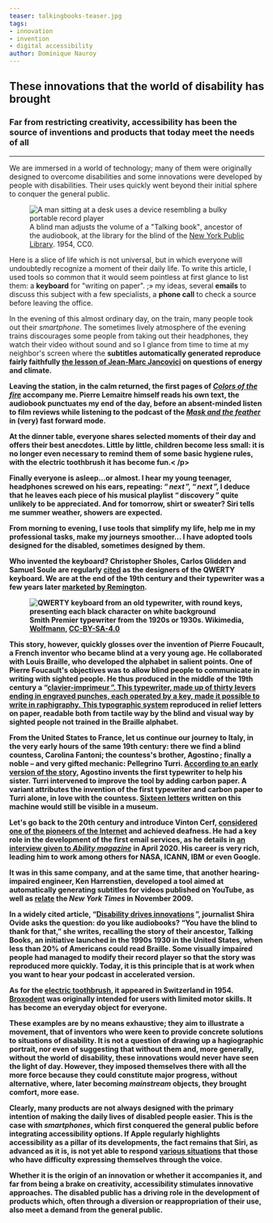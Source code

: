 ```yaml
---
teaser: talkingbooks-teaser.jpg
tags:
- innovation
- invention
- digital accessibility
author: Dominique Nauroy
---
```

<h2>These innovations that the world of disability has brought</h2>
<h3>Far from restricting creativity, accessibility has been the source of inventions and products that today meet the needs of all</h3>
<hr>
<div class="intro">
    <p>We are immersed in a world of technology; many of them were originally designed to overcome disabilities and some innovations were developed by people with disabilities. Their uses quickly went beyond their initial sphere to conquer the general public.</p>
</div>
<figure role="group" aria-label="A blind man adjusts the volume of a Talking book, ancestor of the audiobook, at the library for the blind of the New York Public Library. 1954, CC0." class="pic">
    <img src="../../../../content/fr/news/img/talkingbooks.jpg" alt="A man sitting at a desk uses a device resembling a bulky portable record player" >
    <figcaption>A blind man adjusts the volume of a <span lang="en">"Talking book"</span>, ancestor of the audiobook, at the library for the blind of the <a lang="en" href= "https://digitalcollections.nypl.org/items/510d47df-e34d-a3d9-e040-e00a18064a99">New York Public Library</a>. 1954, CC0.</figcaption>
</figure>
<p>Here is a slice of life which is not universal, but in which everyone will undoubtedly recognize a moment of their daily life. To write this article, I used tools so common that it would seem pointless at first glance to list them: a <strong>keyboard</strong> for "writing on paper". ;» my ideas, several <strong>emails</strong> to discuss this subject with a few specialists, a <strong>phone call</strong> to check a source before leaving the office.</p>
<p>In the evening of this almost ordinary day, on the train, many people took out their <i lang="en">smartphone</i>. The sometimes lively atmosphere of the evening trains discourages some people from taking out their headphones, they watch their video without sound and so I glance from time to time at my neighbor's screen where the <strong>subtitles</ strong> automatically generated reproduce fairly faithfully <a href="https://www.youtube.com/watch?v=FMGb4Wb0gO0">the lesson of Jean-Marc Jancovici</a> on questions of energy and climate.</p>
<p>Leaving the station, in the calm returned, the first pages of <cite><a href="https://www.audible.fr/pd/Couleurs-de-lfeu-Livre-Audio/B078GR1M1M"> Colors of the fire</a></cite> accompany me. Pierre Lemaitre himself reads his own text, the <strong>audiobook</strong> punctuates my end of the day, before an absent-minded listen to film reviews while listening to the <strong>podcast</strong> of the <cite><a href="https://www.radiofrance.fr/franceinter/podcasts/le-masque-et-la-plume">Mask and the feather</a></cite> in (very) fast forward mode.</ p>
<p>At the dinner table, everyone shares selected moments of their day and offers their best anecdotes. Little by little, children become less small: it is no longer even necessary to remind them of some basic hygiene rules, with the <strong>electric toothbrush</strong> it has become fun.< /p>
<p>Finally everyone is asleep...or almost. I hear my young teenager, headphones screwed on his ears, repeating: “&#8239;<i lang="en">next</i>&#8239;”, “&#8239;<i lang ="en">next</i>&#8239;”, I deduce that he leaves each piece of his musical playlist “&#8239;discovery&#8239;” quite unlikely to be appreciated. And for tomorrow, shirt or sweater? <strong>Siri</strong> tells me summer weather, showers are expected.</p>
<p>From morning to evening, I use tools that simplify my life, help me in my professional tasks, make my journeys smoother... I have adopted tools designed for the disabled, sometimes designed by them.</p>
<p>Who invented the keyboard? Christopher Sholes, Carlos Glidden and Samuel Soule are regularly <a href="https://history-computer.com/modern-computer-keyboard/">cited</a> as the designers of the QWERTY keyboard. We are at the end of the 19th century and their typewriter was a few years later <a href="https://en.wikipedia.org/wiki/Sholes_and_Glidden_typewriter">marketed by Remington</a>.</p>
<figure role="group" aria-label="Smith Premier typewriter from the 1920s or 1930s. Wikimedia, Wolfmann, CC-BY-SA-4.0" class="pic">
    <img src="../../../../content/fr/news/img/vintage-typewriter.jpg" alt="QWERTY keyboard from an old typewriter, with round keys, presenting each black character on white background">
    <figcaption>Smith Premier typewriter from the 1920s or 1930s. Wikimedia, <a href="https://commons.wikimedia.org/wiki/File:SMITH_PREMIER_vintage_typewriter_1920-30s_wide_carriage_dusty_worn_without_ribbon_Danish_Norwegian_keys_Gammel_skrivemaskin_levert_av_J%C3% B8rgen_S._Lien_Kontormaskiner_Bergen_%28Odda_skole_2022%29_IMG_1014.jpg ">Wolfmann</a>, <a href="https://commons.wikimedia.org/wiki/Category:CC-BY-SA-4.0">CC-BY-SA-4.0</a></figcaption >
</figure>
<p>This story, however, quickly glosses over the invention of Pierre Foucault, a French inventor who became blind at a very young age. He collaborated with Louis Braille, who developed the alphabet in salient points. One of Pierre Foucault's objectives was to allow blind people to communicate in writing with sighted people. He thus produced in the middle of the 19th century a “<a href="http://fondationdutoucher.org/histoire-du-clavier-alphanumerique-une-ergonomie-a-laveugle/">clavier-imprimeur</ a>&#8239;”. This typewriter, made up of thirty levers ending in engraved punches, each operated by a key, made it possible to write in raphigraphy. This <a href="https://gallica.bnf.fr/blog/12102020/histoire-de-la-machine-ecrire">typographic system</a> reproduced in relief letters on paper, readable both from tactile way by the blind and visual way by sighted people not trained in the Braille alphabet.</p>
<p>From the United States to France, let us continue our journey to Italy, in the very early hours of the same 19th century: there we find a blind countess, Carolina Fantoni; the countess's brother, Agostino&#8239;; finally a noble – and very gifted mechanic: Pellegrino Turri. <a href="https://blog.lib.uiowa.edu/eng/new-exhibit-on-the-history-of-the-typewriter/">According to an early version of the story</a>, Agostino invents the first typewriter to help his sister. Turri intervened to improve the tool by adding carbon paper. A variant attributes the invention of the first typewriter and carbon paper to Turri alone, in love with the countess. <a href="http://www.computer-timeline.com/timeline/henry-mill/">Sixteen letters</a> written on this machine would still be visible in a museum.</p>
<p>Let's go back to the 20th century and introduce Vinton Cerf, <a href="https://www.internethalloffame.org/vint-cerf/">considered one of the pioneers of the Internet</a> and achieved deafness. He had a key role in the development of the first email services, as he details in <a href="https://abilitymagazine.com/vint-cerf-co-creator-of-the-internet-and-email /">an interview given to <i lang="en">Ability magazine</i></a> in April 2020. His career is very rich, leading him to work among others for NASA, ICANN, IBM or even <span lang="en">Google</span>.</p>
<p>It was in this same company, and at the same time, that another hearing-impaired engineer, Ken Harrenstien, developed a tool aimed at automatically generating subtitles for videos published on <span lang="en"> YouTube</span>, as well as <a href="https://www.nytimes.com/2009/11/20/technology/internet/20google.html">relate</a> the <i lang=" en">New York Times</i> in November 2009.</p>
<p>In a widely cited article, “<a lang="en" href="https://www.nytimes.com/2021/10/14/technology/audiobooks-innovation.html">Disability drives innovations</a>&#8239;”, journalist Shira Ovide asks the question: do you like audiobooks? “You have the blind to thank for that,” she writes, recalling the story of their ancestor, <span lang="en">Talking Books</span>, an initiative launched in the 1990s 1930 in the United States, when less than 20% of Americans could read Braille. Some visually impaired people had managed to modify their record player so that the story was reproduced more quickly. Today, it is this principle that is at work when you want to hear your podcast in accelerated version.</p>
<p>As for the <a href="https://science.howstuffworks.com/innovation/everyday-innovations/items-invented-people-with-disabilities.htm">electric toothbrush</a>, it appeared in Switzerland in 1954. <a href="https://homeaccess.nationalramp.com/news/5-pieces-of-adaptive-technology-with-widespread-appeal/">Broxodent</a> was originally intended for users with limited motor skills. It has become an everyday object for everyone.</p>
<p>These examples are by no means exhaustive; they aim to illustrate a movement, that of inventors who were keen to provide concrete solutions to situations of disability. It is not a question of drawing up a hagiographic portrait, nor even of suggesting that without them and, more generally, without the world of disability, these innovations would never have seen the light of day. However, they imposed themselves there with all the more force because they could constitute major progress, without alternative, where, later becoming <i lang="en">mainstream</i> objects, they brought comfort, more ease.</p>
<p>Clearly, many products are not always designed with the primary intention of making the daily lives of disabled people easier. This is the case with <i lang="en">smartphones</i>, which first conquered the general public before integrating accessibility options. If Apple regularly highlights accessibility as a pillar of its developments, the fact remains that Siri, as advanced as it is, is not yet able to respond <a href="https://www.boia.org/blog/apples-siri-changed-accessibility-but-no-voice-assistant-is-perfect">various situations</a> that those who have difficulty expressing themselves through the voice. </p>
<p>Whether it is the origin of an innovation or whether it accompanies it, and far from being a brake on creativity, accessibility stimulates innovative approaches. The disabled public has a driving role in the development of products which, often through a diversion or reappropriation of their use, also meet a demand from the general public.</p>